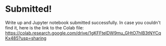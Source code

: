 # Submitted! 
Write up and Jupyter notebook submitted successfully. In case you couldn't find it, here is the link to the Colab file:
https://colab.research.google.com/drive/1gKFFtelDW9mu_GHtO7hIB3tNYCqKx485?usp=sharing

